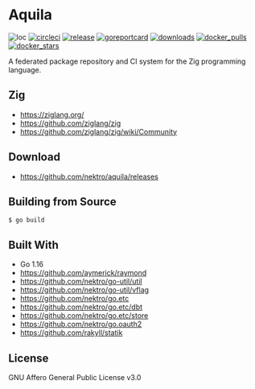 # Aquila
![loc](https://sloc.xyz/github/nektro/aquila)
[![circleci](https://circleci.com/gh/nektro/aquila.svg?style=svg)](https://circleci.com/gh/nektro/aquila)
[![release](https://img.shields.io/github/v/release/nektro/aquila)](https://github.com/nektro/aquila/releases/latest)
[![goreportcard](https://goreportcard.com/badge/github.com/nektro/aquila)](https://goreportcard.com/report/github.com/nektro/aquila)
[![downloads](https://img.shields.io/github/downloads/nektro/aquila/total.svg)](https://github.com/nektro/aquila/releases)
[![docker_pulls](https://img.shields.io/docker/pulls/nektro/aquila)](https://hub.docker.com/r/nektro/aquila)
[![docker_stars](https://img.shields.io/docker/stars/nektro/aquila)](https://hub.docker.com/r/nektro/aquila)

A federated package repository and CI system for the Zig programming language.

## Zig
- https://ziglang.org/
- https://github.com/ziglang/zig
- https://github.com/ziglang/zig/wiki/Community

## Download
- https://github.com/nektro/aquila/releases

## Building from Source
```
$ go build
```

## Built With
- Go 1.16
- https://github.com/aymerick/raymond
- https://github.com/nektro/go-util/util
- https://github.com/nektro/go-util/vflag
- https://github.com/nektro/go.etc
- https://github.com/nektro/go.etc/dbt
- https://github.com/nektro/go.etc/store
- https://github.com/nektro/go.oauth2
- https://github.com/rakyll/statik

## License
GNU Affero General Public License v3.0

